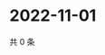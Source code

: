 # 2022-11-01

共 0 条

<!-- BEGIN WEIBO -->
<!-- 最后更新时间 Tue Nov 01 2022 07:01:46 GMT+0800 (China Standard Time) -->

<!-- END WEIBO -->
